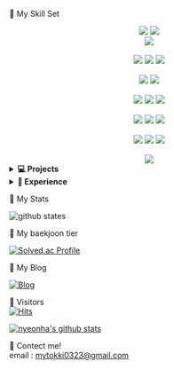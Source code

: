 🌱 My Skill Set  

<div align=center> 
 
  <img src="https://img.shields.io/badge/javascript-F7DF1E?style=for-the-badge&logo=javascript&logoColor=black">
  <img src="https://img.shields.io/badge/jquery-0769AD?style=for-the-badge&logo=jquery&logoColor=white">
 <br>
  <img src="https://img.shields.io/badge/thymeleaf-005F0F?style=for-the-badge&logo=thymeleaf&logoColor=white">

 
 <br>
  <br>
 <img src="https://img.shields.io/badge/Java-ED8B00?style=for-the-badge&logo=openjdk&logoColor=white">
  <img src="https://img.shields.io/badge/python-3776AB?style=for-the-badge&logo=python&logoColor=white">
   <img src="https://img.shields.io/badge/C-A8B9CC?style=for-the-badge&logo=C&logoColor=white">

  <br>
   <br>
  
  <img src="https://img.shields.io/badge/oracle-F80000?style=for-the-badge&logo=oracle&logoColor=white"> 
  <img src="https://img.shields.io/badge/mysql-4479A1?style=for-the-badge&logo=mysql&logoColor=white"> 
  
  <br>
   <br>

<img src="https://img.shields.io/badge/spring-6DB33F?style=for-the-badge&logo=spring&logoColor=white">
<img src="https://img.shields.io/badge/gradle-02303A?style=for-the-badge&logo=gradle&logoColor=white">
<img src="https://img.shields.io/badge/MyBatis-000000?style=for-the-badge&logoColor=white"> 

  
 
  <br>
   <br>

  <img src="https://img.shields.io/badge/linux-FCC624?style=for-the-badge&logo=linux&logoColor=black">
  <img src="https://img.shields.io/badge/centOS-262577?style=for-the-badge&logo=centOS&logoColor=white"> 
  <img src="https://img.shields.io/badge/VMware-607078?style=for-the-badge&logo=Vmware&logoColor=white"> 
  
 <br>
  <br>

  <img src="https://img.shields.io/badge/amazonec2-FF9900?style=for-the-badge&logo=amazonec2&logoColor=white">
  <img src="https://img.shields.io/badge/amazonrds-527FFF?style=for-the-badge&logo=amazonrds&logoColor=white">
  <img src="https://img.shields.io/badge/AWS_S3-569A31?logo=amazons3&logoColor=fff&style=for-the-badge">


  <br>
   <br>
  
  <img src="https://img.shields.io/badge/github-181717?style=for-the-badge&logo=github&logoColor=white">
  <br>
</div>


<!--프로젝트-->
<details>
  <summary><b>💻 Projects</b></summary>
  <ul>
  </ul>
</details>




<!--경험-->
<details>
  <summary><b>🎈 Experience </b></summary>
  <ul>
    
  </ul>
</details>
      
      

🌱 My Stats  

![github states](https://github-readme-stats.vercel.app/api?username=nyeongha&show_icons=true&theme=radical)

🌱 My baekjoon tier

[![Solved.ac Profile](http://mazassumnida.wtf/api/v2/generate_badge?boj=mytokki0323)](https://solved.ac/백준아이디/)


🌱 My Blog 

[![Blog](https://img.shields.io/badge/📝-Blog-yellow)](https://nyeongha.tistory.com/) 

🌱 Visitors   
[![Hits](https://hits.seeyoufarm.com/api/count/incr/badge.svg?url=https%3A%2F%2Fgithub.com%2Fnyeongha&count_bg=%2379C83D&title_bg=%23555555&icon=&icon_color=%23E7E7E7&title=hits&edge_flat=false)](https://hits.seeyoufarm.com)


[![nyeonha's github stats](https://github-readme-stats.vercel.app/api/top-langs/?username=nyeongha&show_icons=true&hide_border=true&title_color=7E4DD2&icon_color=004386&layout=compact)](https://github.com/nyeongha)

🌱 Contect me!    
email : mytokki0323@gmail.com


<!--
**nyeongha/nyeongha** is a ✨ _special_ ✨ repository because its `README.md` (this file) appears on your GitHub profile.

Here are some ideas to get you started:

- 🔭 I’m currently working on ...
- 🌱 I’m currently learning ...
- 👯 I’m looking to collaborate on ...
- 🤔 I’m looking for help with ...
- 💬 Ask me about ...
- 📫 How to reach me: ...
- 😄 Pronouns: ...
- ⚡ Fun fact: ...
-->
